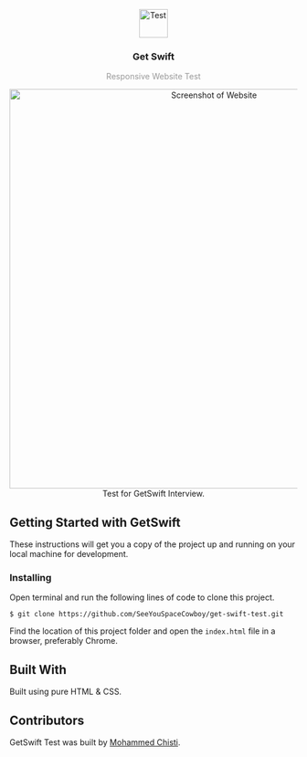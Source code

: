 <p align="center">
  <img
    src="https://user-images.githubusercontent.com/7621982/30223551-573c9a6a-9499-11e7-9010-4d84a88e587a.png"
    alt="Test"
    width="50" />
</p>
<h3 align="center">
  Get Swift
</h3>
<p align="center" style="color: #999;">Responsive Website Test</p>

<p align="center">
  <img
    src=""
    alt="Screenshot of Website"
    width="700" />
    </br>
    Test for GetSwift Interview.
</p>

## Getting Started with GetSwift 
These instructions will get you a copy of the project up and running on your local machine for development.

### Installing

Open terminal and run the following lines of code to clone this project.

 ```shell
 $ git clone https://github.com/SeeYouSpaceCowboy/get-swift-test.git
 ```
Find the location of this project folder and open the `index.html` file in a browser, preferably Chrome. 

## Built With
Built using pure HTML & CSS.

## Contributors
GetSwift Test was built by [Mohammed Chisti](http://mohammedchisti.com).
